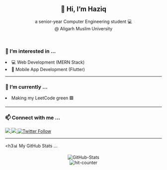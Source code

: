 <!--- Main Header --->
  <div align='center'>
    <h2>👋 Hi, I’m Haziq </h2>
    <p> a senior-year Computer Engineering student 💻<br>
    @ Aligarh Muslim University
    </p>
  </div>

<br>

<!--- Brief --->
  <h3>👀 I’m interested in ...</h3>
  <li>💻 Web Development (MERN Stack)</li>
  <li>📱 Mobile App Development (Flutter)</li>

  <hr>

  <h3>🌱 I’m currently ...</h3>
  <li>Making my LeetCode green 🟩</li>

  <hr>

<!--- Contact Links --->
  <h3>📫 Connect with me ...</h3>
  <a href="https://www.linkedin.com/in/hzq/" target="_blank">
    <img src="https://img.shields.io/badge/LinkedIn-0077B5?style=for-the-badge&logo=linkedin&logoColor=white">
  </a>
  <a href="https://www.instagram.com/haziqkhaan/" target="_blank">
    <img src="https://img.shields.io/badge/Instagram-E4405F?style=for-the-badge&logo=instagram&logoColor=white" >
  </a>
  <a href = "https://twitter.com/intent/follow?screen_name=haziqkhan__" target="_blank">
    <img alt="Twitter Follow" src="https://img.shields.io/twitter/follow/haziqkhan__?style=social">
  </a>
  
  <hr>
  
<!--- GitHub Stats --->
<h3📊 My GitHub Stats ...</h3>
<div align='center'>
  <img alt="GitHub-Stats" src="https://github-readme-streak-stats.herokuapp.com/?user=haaaziq" />
  <br>
  <img alt='hit-counter' src='https://hits.seeyoufarm.com/api/count/incr/badge.svg?url=https%3A%2F%2Fgithub.com%2Fhaaaziq1212%2Fhit-counter' />
</div>


<!---
haaaziq/haaaziq is a ✨ special ✨ repository because its `README.md` (this file) appears on your GitHub profile.
You can click the Preview link to take a look at your changes.
--->
